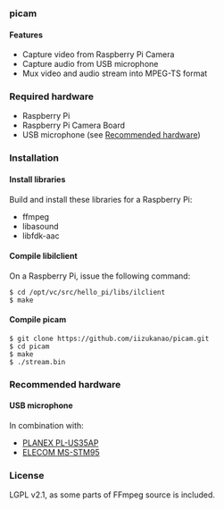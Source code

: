 ### picam

#### Features

- Capture video from Raspberry Pi Camera
- Capture audio from USB microphone
- Mux video and audio stream into MPEG-TS format

### Required hardware

- Raspberry Pi
- Raspberry Pi Camera Board
- USB microphone (see [Recommended hardware](#recommended-hardware))

### Installation

#### Install libraries

Build and install these libraries for a Raspberry Pi:

- ffmpeg
- libasound
- libfdk-aac

#### Compile libilclient

On a Raspberry Pi, issue the following command:

    $ cd /opt/vc/src/hello_pi/libs/ilclient
    $ make

#### Compile picam

    $ git clone https://github.com/iizukanao/picam.git
    $ cd picam
    $ make
    $ ./stream.bin

### Recommended hardware

#### USB microphone

In combination with:
- [PLANEX PL-US35AP](http://www.planex.co.jp/product/usb/pl-us35ap/)
- [ELECOM MS-STM95](http://www2.elecom.co.jp/multimedia/microphone/ms-stm95/)

### License

LGPL v2.1, as some parts of FFmpeg source is included.
